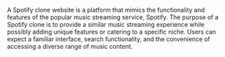 A Spotify clone website is a platform that mimics the functionality and features of the popular music streaming service, Spotify.
The purpose of a Spotify clone is to provide a similar music streaming experience while possibly adding unique features or catering to a specific niche. Users can expect a familiar interface, search functionality, and the convenience of accessing a diverse range of music content.
